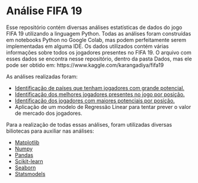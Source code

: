 <h1>Análise FIFA 19</h1>
<p>Esse repositório contém diversas análises estatísticas de dados do jogo FIFA 19 utilizando a linguagem Python. Todas as análises foram construídas em notebooks Python no Google Colab, mas podem perfeitamente serem implementadas em alguma IDE. Os dados utilizados contém várias informações sobre todos os jogadores presentes no FIFA 19. O arquivo com esses dados se encontra nesse repositório, dentro da pasta Dados, mas ele pode ser obtido em: https://www.kaggle.com/karangadiya/fifa19</p>
<p>As análises realizadas foram:</p>
<ul>
  <li><a href="https://colab.research.google.com/drive/16OkAtkvwhuY346qJLw-KNui1Ol2mJgXd?usp=sharing" target="_blank">Identificação de países que tenham jogadores com grande potencial.</a></li>
  <li><a href="https://colab.research.google.com/drive/1BOPl_-Bg43_14TMOcdNM8CfO55N0qAZa?usp=sharing" target="_blank">Identificação dos melhores jogadores presentes no jogo por posição.</a></li>
  <li><a href="https://colab.research.google.com/drive/19032Yd4PxqHK4wroR9CQSOnlxvysMqPf?usp=sharing" target="_blank">Identificação dos jogadores com maiores potenciais por posição.</a></li>
  <li>Aplicação de um modelo de Regressão Linear para tentar prever o valor de mercado dos jogadores.</li>
</ul>
<p>Para a realização de todas essas análises, foram utilizadas diversas biliotecas para auxiliar nas análises:</p>
<ul>
  <li><a href="https://matplotlib.org/" target="_blank">Matplotlib</a></li>
  <li><a href="https://numpy.org/" target="_blank">Numpy</a></li>
  <li><a href="https://pandas.pydata.org/" target="_blank">Pandas</a></li>
  <li><a href="https://scikit-learn.org/stable/" target="_blank">Scikit-learn</a></li>
  <li><a href="https://seaborn.pydata.org/" target="_blank">Seaborn</a></li>
  <li><a href="https://www.statsmodels.org/stable/index.html" target="_blank">Statsmodels</a>
</ul>
